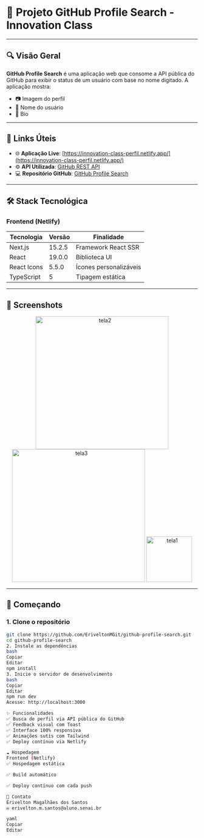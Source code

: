 # 🚀 Projeto GitHub Profile Search - Innovation Class

---

## 🔍 Visão Geral

**GitHub Profile Search** é uma aplicação web que consome a API pública do GitHub para exibir o status de um usuário com base no nome digitado. A aplicação mostra:

- 📷 Imagem do perfil  
- 👤 Nome do usuário  
- 📝 Bio  

---

## 🔗 Links Úteis

- 🌐 **Aplicação Live**: [https://innovation-class-perfil.netlify.app/](https://innovation-class-perfil.netlify.app/)
- ⚙️ **API Utilizada**: [GitHub REST API](https://api.github.com)
- 💻 **Repositório GitHub**: [GitHub Profile Search](https://github.com/EriveltonMGit/innovation-class-profiles.git)

---

## 🛠 Stack Tecnológica

### Frontend (Netlify)

| Tecnologia        | Versão    | Finalidade                |
|-------------------|-----------|----------------------------|
| Next.js           | 15.2.5    | Framework React SSR       |
| React             | 19.0.0    | Biblioteca UI             |
| React Icons       | 5.5.0     | Ícones personalizáveis    |
| TypeScript        | 5         | Tipagem estática          |

---

## 📸 Screenshots

<div align="center">
 
  <img src="https://drive.google.com/uc?export=view&id=1q8XgleotxcvlHLStdcLMRXs3E0ocXJwG" alt="tela2" width="350" />
  <img src="https://drive.google.com/uc?export=view&id=1k84PY79OAeMQiFXUdUxJRaFAdPS2kFGU" alt="tela3" width="350" />
   <img src="https://drive.google.com/uc?export=view&id=12ELX-3Hcd7lwK_SXG36JxN48__kjJ5Zb" alt="tela1" width="120" />
</div>

---

## 🏁 Começando

### 1. Clone o repositório

```bash
git clone https://github.com/EriveltonMGit/github-profile-search.git
cd github-profile-search
2. Instale as dependências
bash
Copiar
Editar
npm install
3. Inicie o servidor de desenvolvimento
bash
Copiar
Editar
npm run dev
Acesse: http://localhost:3000

✨ Funcionalidades
✅ Busca de perfil via API pública do GitHub
✅ Feedback visual com Toast
✅ Interface 100% responsiva
✅ Animações sutis com Tailwind
✅ Deploy contínuo via Netlify

☁️ Hospedagem
Frontend (Netlify)
✅ Hospedagem estática

✅ Build automático

✅ Deploy contínuo com cada push

📩 Contato
Erivelton Magalhães dos Santos
✉️ erivelton.m.santos@aluno.senai.br

yaml
Copiar
Editar
